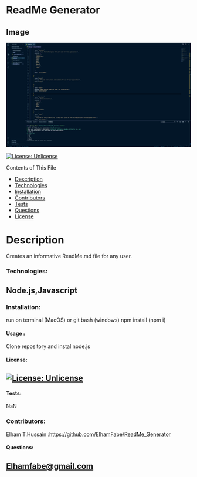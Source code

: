 # ReadMe Generator
 ## Image
 ![ApplicationImage](Assets/ScreenShot.png)

  [![License: Unlicense](https://img.shields.io/badge/license-Unlicense-blue.svg)](http://unlicense.org/)

  Contents of This File
  * [Description](#description)
  * [Technologies](#technologies)
  * [Installation](#installation)
  * [Contributors](#contributors)
  * [Tests](#tests)
  * [Questions](#questions)
  * [License](#license)

  # Description 
  Creates an informative ReadMe.md file for any user.

  ### Technologies:

  Node.js,Javascript
 ---

  ### Installation:

  run on terminal (MacOS) or git bash (windows) npm install (npm i)

  #### Usage :

  Clone repository and instal node.js


 #### License:
  [![License: Unlicense](https://img.shields.io/badge/license-Unlicense-blue.svg)](http://unlicense.org/)
  ---

  #### Tests:
  NaN

  ### Contributors:
  Elham T.Hussain :https://github.com/ElhamFabe/ReadMe_Generator

  #### Questions:
  Elhamfabe@gmail.com
 ---

  

